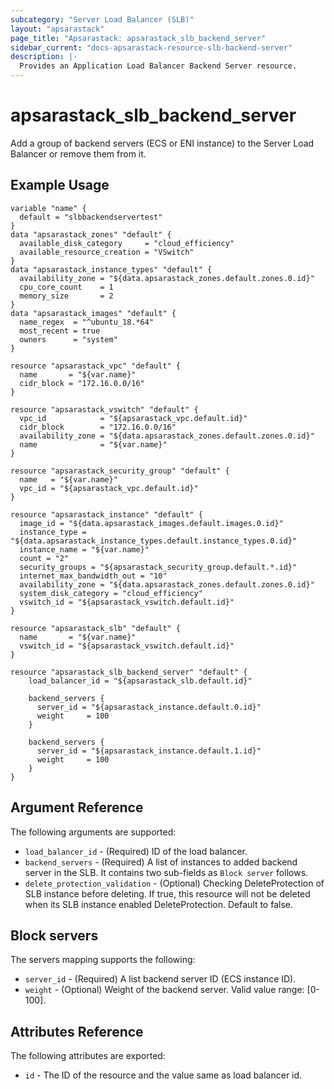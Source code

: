 ```yaml
---
subcategory: "Server Load Balancer (SLB)"
layout: "apsarastack"
page_title: "Apsarastack: apsarastack_slb_backend_server"
sidebar_current: "docs-apsarastack-resource-slb-backend-server"
description: |-
  Provides an Application Load Balancer Backend Server resource.
---
```


# apsarastack\_slb\_backend\_server

Add a group of backend servers (ECS or ENI instance) to the Server Load Balancer or remove them from it.

## Example Usage

```
variable "name" {
  default = "slbbackendservertest"
}
data "apsarastack_zones" "default" {
  available_disk_category     = "cloud_efficiency"
  available_resource_creation = "VSwitch"
}
data "apsarastack_instance_types" "default" {
  availability_zone = "${data.apsarastack_zones.default.zones.0.id}"
  cpu_core_count    = 1
  memory_size       = 2
}
data "apsarastack_images" "default" {
  name_regex  = "^ubuntu_18.*64"
  most_recent = true
  owners      = "system"
}

resource "apsarastack_vpc" "default" {
  name       = "${var.name}"
  cidr_block = "172.16.0.0/16"
}

resource "apsarastack_vswitch" "default" {
  vpc_id            = "${apsarastack_vpc.default.id}"
  cidr_block        = "172.16.0.0/16"
  availability_zone = "${data.apsarastack_zones.default.zones.0.id}"
  name              = "${var.name}"
}

resource "apsarastack_security_group" "default" {
  name   = "${var.name}"
  vpc_id = "${apsarastack_vpc.default.id}"
}

resource "apsarastack_instance" "default" {
  image_id = "${data.apsarastack_images.default.images.0.id}"
  instance_type = "${data.apsarastack_instance_types.default.instance_types.0.id}"
  instance_name = "${var.name}"
  count = "2"
  security_groups = "${apsarastack_security_group.default.*.id}"
  internet_max_bandwidth_out = "10"
  availability_zone = "${data.apsarastack_zones.default.zones.0.id}"
  system_disk_category = "cloud_efficiency"
  vswitch_id = "${apsarastack_vswitch.default.id}"
}

resource "apsarastack_slb" "default" {
  name       = "${var.name}"
  vswitch_id = "${apsarastack_vswitch.default.id}"
}

resource "apsarastack_slb_backend_server" "default" {
  	load_balancer_id = "${apsarastack_slb.default.id}"
  	
	backend_servers {
      server_id = "${apsarastack_instance.default.0.id}"
      weight     = 100
    }

    backend_servers {
      server_id = "${apsarastack_instance.default.1.id}"
      weight     = 100
    }
}
```

## Argument Reference

The following arguments are supported:

* `load_balancer_id` - (Required) ID of the load balancer.
* `backend_servers` - (Required) A list of instances to added backend server in the SLB. It contains two sub-fields as `Block server` follows.
* `delete_protection_validation` - (Optional) Checking DeleteProtection of SLB instance before deleting. If true, this resource will not be deleted when its SLB instance enabled DeleteProtection. Default to false.

## Block servers

The servers mapping supports the following:

* `server_id` - (Required) A list backend server ID (ECS instance ID).
* `weight` - (Optional) Weight of the backend server. Valid value range: [0-100]. 

## Attributes Reference

The following attributes are exported:

* `id` - The ID of the resource and the value same as load balancer id.
